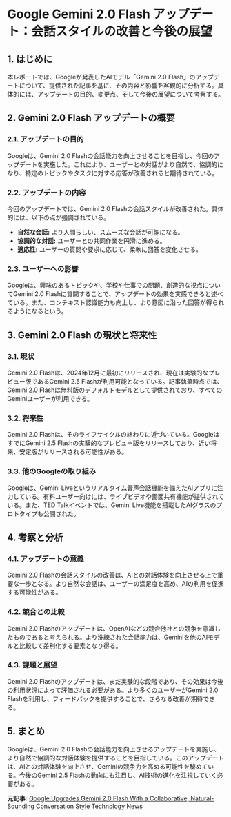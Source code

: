 # Google Gemini 2.0 Flash アップデート：会話スタイルの改善と今後の展望

## 1. はじめに

本レポートでは、Googleが発表したAIモデル「Gemini 2.0 Flash」のアップデートについて、提供された記事を基に、その内容と影響を客観的に分析する。具体的には、アップデートの目的、変更点、そして今後の展望について考察する。

## 2. Gemini 2.0 Flash アップデートの概要

### 2.1. アップデートの目的

Googleは、Gemini 2.0 Flashの会話能力を向上させることを目指し、今回のアップデートを実施した。これにより、ユーザーとの対話がより自然で、協調的になり、特定のトピックやタスクに対する応答が改善されると期待されている。

### 2.2. アップデートの内容

今回のアップデートでは、Gemini 2.0 Flashの会話スタイルが改善された。具体的には、以下の点が強調されている。

* **自然な会話:** より人間らしい、スムーズな会話が可能になる。
* **協調的な対話:** ユーザーとの共同作業を円滑に進める。
* **適応性:** ユーザーの質問や要求に応じて、柔軟に回答を変化させる。

### 2.3. ユーザーへの影響

Googleは、興味のあるトピックや、学校や仕事での問題、創造的な視点についてGemini 2.0 Flashに質問することで、アップデートの効果を実感できると述べている。また、コンテキスト認識能力も向上し、より意図に沿った回答が得られるようになるという。

## 3. Gemini 2.0 Flash の現状と将来性

### 3.1. 現状

Gemini 2.0 Flashは、2024年12月に最初にリリースされ、現在は実験的なプレビュー版であるGemini 2.5 Flashが利用可能となっている。記事執筆時点では、Gemini 2.0 Flashは無料版のデフォルトモデルとして提供されており、すべてのGeminiユーザーが利用できる。

### 3.2. 将来性

Gemini 2.0 Flashは、そのライフサイクルの終わりに近づいている。GoogleはすでにGemini 2.5 Flashの実験的なプレビュー版をリリースしており、近い将来、安定版がリリースされる可能性がある。

### 3.3. 他のGoogleの取り組み

Googleは、Gemini Liveというリアルタイム音声会話機能を備えたAIアプリに注力している。有料ユーザー向けには、ライブビデオや画面共有機能が提供されている。また、TED Talkイベントでは、Gemini Live機能を搭載したAIグラスのプロトタイプも公開された。

## 4. 考察と分析

### 4.1. アップデートの意義

Gemini 2.0 Flashの会話スタイルの改善は、AIとの対話体験を向上させる上で重要な一歩となる。より自然な会話は、ユーザーの満足度を高め、AIの利用を促進する可能性がある。

### 4.2. 競合との比較

Gemini 2.0 Flashのアップデートは、OpenAIなどの競合他社との競争を意識したものであると考えられる。より洗練された会話能力は、Geminiを他のAIモデルと比較して差別化する要素となり得る。

### 4.3. 課題と展望

Gemini 2.0 Flashのアップデートは、まだ実験的な段階であり、その効果は今後の利用状況によって評価される必要がある。より多くのユーザーがGemini 2.0 Flashを利用し、フィードバックを提供することで、さらなる改善が期待できる。

## 5. まとめ

Googleは、Gemini 2.0 Flashの会話能力を向上させるアップデートを実施し、より自然で協調的な対話体験を提供することを目指している。このアップデートは、AIとの対話体験を向上させ、Geminiの競争力を高める可能性を秘めている。今後のGemini 2.5 Flashの動向にも注目し、AI技術の進化を注視していく必要がある。



**元記事:** [Google Upgrades Gemini 2.0 Flash With a Collaborative, Natural-Sounding Conversation Style Technology News](https://www.gadgets360.com/ai/news/google-gemini-2-0-flash-update-natural-collaborative-adaptive-conversation-style-8245012)